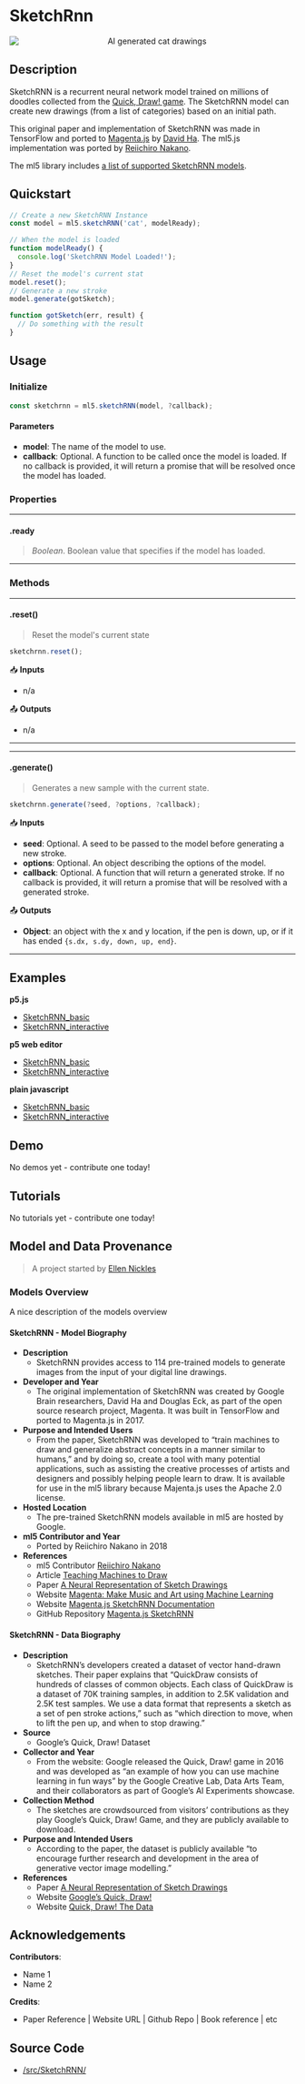 # SketchRnn


<center>
    <img style="display:block; max-height:20rem" alt="AI generated cat drawings" src="_media/reference__header-sketchrnn.png">
</center>


## Description

SketchRNN is a recurrent neural network model trained on millions of doodles collected from the [Quick, Draw! game](https://quickdraw.withgoogle.com/). The SketchRNN model can create new drawings (from a list of categories) based on an initial path.

This original paper and implementation of SketchRNN was made in TensorFlow and ported to [Magenta.js](https://magenta.tensorflow.org/get-started/#magenta-js) by [David Ha](https://twitter.com/hardmaru). The ml5.js implementation was ported by [Reiichiro Nakano](https://github.com/reiinakano).

The ml5 library includes [a list of supported SketchRNN models](https://github.com/ml5js/ml5-library/blob/master/src/SketchRNN/models.js).

## Quickstart

```js
// Create a new SketchRNN Instance
const model = ml5.sketchRNN('cat', modelReady);

// When the model is loaded
function modelReady() {
  console.log('SketchRNN Model Loaded!');
}
// Reset the model's current stat
model.reset();
// Generate a new stroke
model.generate(gotSketch);

function gotSketch(err, result) {
  // Do something with the result
}
```


## Usage

### Initialize

```js
const sketchrnn = ml5.sketchRNN(model, ?callback);
```

#### Parameters
* **model**: The name of the model to use.
* **callback**: Optional. A function to be called once the model is loaded. If no callback is provided, it will return a promise that will be resolved once the model has loaded.

### Properties

***
#### .ready
> *Boolean*. Boolean value that specifies if the model has loaded.
***


### Methods


***
#### .reset()
> Reset the model's current state

```js
sketchrnn.reset();
```

📥 **Inputs**

* n/a

📤 **Outputs**

* n/a

***



<!-- /////////////////////
FUNCTION DEFINITION START
///////////////////////// -->
***
#### .generate()
> Generates a new sample with the current state.

```js
sketchrnn.generate(?seed, ?options, ?callback);
```

📥 **Inputs**
* **seed**: Optional. A seed to be passed to the model before generating a new stroke.
* **options**: Optional. An object describing the options of the model.
* **callback**: Optional. A function that will return a generated stroke. If no callback is provided, it will return a promise that will be resolved with a generated stroke.

📤 **Outputs**

* **Object**: an object with the x and y location, if the pen is down, up, or if it has ended `{s.dx, s.dy, down, up, end}`.

***





## Examples

**p5.js**
* [SketchRNN_basic](https://github.com/ml5js/ml5-library/tree/development/examples/p5js/SketchRNN/SketchRNN_basic)
* [SketchRNN_interactive](https://github.com/ml5js/ml5-library/tree/development/examples/p5js/SketchRNN/SketchRNN_interactive)

**p5 web editor**
* [SketchRNN_basic](https://editor.p5js.org/ml5/sketches/SketchRNN_basic)
* [SketchRNN_interactive](https://editor.p5js.org/ml5/sketches/SketchRNN_interactive)

**plain javascript**
* [SketchRNN_basic](https://github.com/ml5js/ml5-library/tree/development/examples/javascript/SketchRNN/_basic)
* [SketchRNN_interactive](https://github.com/ml5js/ml5-library/tree/development/examples/javascript/SketchRNN/SketchRNN_interactive)


## Demo

No demos yet - contribute one today!

## Tutorials

No tutorials yet - contribute one today!


## Model and Data Provenance
> A project started by [Ellen Nickles](https://ellennickles.site/)

### Models Overview

A nice description of the models overview

#### SketchRNN - Model Biography

- **Description**
  - SketchRNN provides access to 114 pre-trained models to generate images from the input of your digital line drawings.
- **Developer and Year**
  - The original implementation of SketchRNN was created by Google Brain researchers, David Ha and Douglas Eck, as part of the open source research project, Magenta. It was built in TensorFlow and ported to Magenta.js in 2017.
- **Purpose and Intended Users**
  - From the paper, SketchRNN was developed to “train machines to draw and generalize abstract concepts in a manner similar to humans,” and by doing so, create a tool with many potential applications, such as assisting the creative processes of artists and designers and possibly helping people learn to draw. It is available for use in the ml5 library because Majenta.js uses the Apache 2.0 license.
- **Hosted Location**
  - The pre-trained SketchRNN models available in ml5 are hosted by Google.
- **ml5 Contributor and Year**
  - Ported by Reiichiro Nakano in 2018
- **References**
  - ml5 Contributor [Reiichiro Nakano](https://github.com/reiinakano)
  - Article [Teaching Machines to Draw](https://ai.googleblog.com/2017/04/teaching-machines-to-draw.html)
  - Paper [A Neural Representation of Sketch Drawings](https://arxiv.org/abs/1704.03477)
  - Website [Magenta: Make Music and Art using Machine Learning](https://magenta.tensorflow.org/)
  - Website [Magenta.js SketchRNN Documentation](https://magenta.github.io/magenta-js/sketch/)
  - GitHub Repository [Magenta.js SketchRNN](https://github.com/magenta/magenta-js/tree/master/sketch)

#### SketchRNN - Data Biography

- **Description**
  - SketchRNN’s developers created a dataset of vector hand-drawn sketches. Their paper explains that “QuickDraw consists of hundreds of classes of common objects. Each class of QuickDraw is a dataset of 70K training samples, in addition to 2.5K validation and 2.5K test samples. We use a data format that represents a sketch as a set of pen stroke actions,” such as “which direction to move, when to lift the pen up, and when to stop drawing.”
- **Source**
  - Google’s Quick, Draw! Dataset
- **Collector and Year**
  - From the website: Google released the Quick, Draw! game in 2016 and was developed as “an example of how you can use machine learning in fun ways” by the Google Creative Lab, Data Arts Team, and their collaborators as part of Google’s AI Experiments showcase.
- **Collection Method**
  - The sketches are crowdsourced from visitors’ contributions as they play Google’s Quick, Draw! Game, and they are publicly available to download.
- **Purpose and Intended Users**
  - According to the paper, the dataset is publicly available “to encourage further research and development in the area of generative vector image modelling.”
- **References**
  - Paper [A Neural Representation of Sketch Drawings](https://arxiv.org/abs/1704.03477)
  - Website [Google’s Quick, Draw!](https://quickdraw.withgoogle.com/#)
  - Website [Quick, Draw! The Data](https://quickdraw.withgoogle.com/data)





## Acknowledgements

**Contributors**:
  * Name 1
  * Name 2

**Credits**:
  * Paper Reference | Website URL | Github Repo | Book reference | etc



## Source Code

* [/src/SketchRNN/](https://github.com/ml5js/ml5-library/tree/development/src/SketchRNN)
